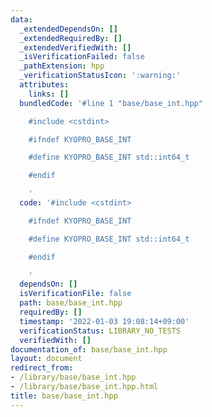 ```yaml
---
data:
  _extendedDependsOn: []
  _extendedRequiredBy: []
  _extendedVerifiedWith: []
  _isVerificationFailed: false
  _pathExtension: hpp
  _verificationStatusIcon: ':warning:'
  attributes:
    links: []
  bundledCode: '#line 1 "base/base_int.hpp"

    #include <cstdint>

    #ifndef KYOPRO_BASE_INT

    #define KYOPRO_BASE_INT std::int64_t

    #endif

    '
  code: '#include <cstdint>

    #ifndef KYOPRO_BASE_INT

    #define KYOPRO_BASE_INT std::int64_t

    #endif

    '
  dependsOn: []
  isVerificationFile: false
  path: base/base_int.hpp
  requiredBy: []
  timestamp: '2022-01-03 19:08:14+09:00'
  verificationStatus: LIBRARY_NO_TESTS
  verifiedWith: []
documentation_of: base/base_int.hpp
layout: document
redirect_from:
- /library/base/base_int.hpp
- /library/base/base_int.hpp.html
title: base/base_int.hpp
---
```


